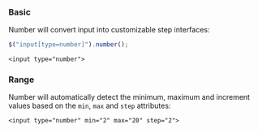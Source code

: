 ### Basic

Number will convert input into customizable step interfaces:

```javascript
$("input[type=number]").number();
```

```markup
<input type="number">
```

### Range

Number will automatically detect the minimum, maximum and increment values based on the `min`, `max` and `step` attributes:

```markup
<input type="number" min="2" max="20" step="2">
```